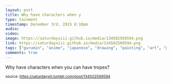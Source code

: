 ```yaml
---
layout: post
title: Why have characters when y
type: tainment
timestamp: December 3rd, 2015 8:10pm
audio: 
video: 
image: https://saturdayxiii.github.io/media/134502569594.png
link: https://saturdayxiii.github.io/media/134502569594.png
tags: ["gurumin", "anime", "japanese", "drawing", "painting", "art", "game"]
comments: true
---
```


Why have characters when you can have tropes?
 
  
<small>source: https://saturdayxiii.tumblr.com/post/134502569594</small>